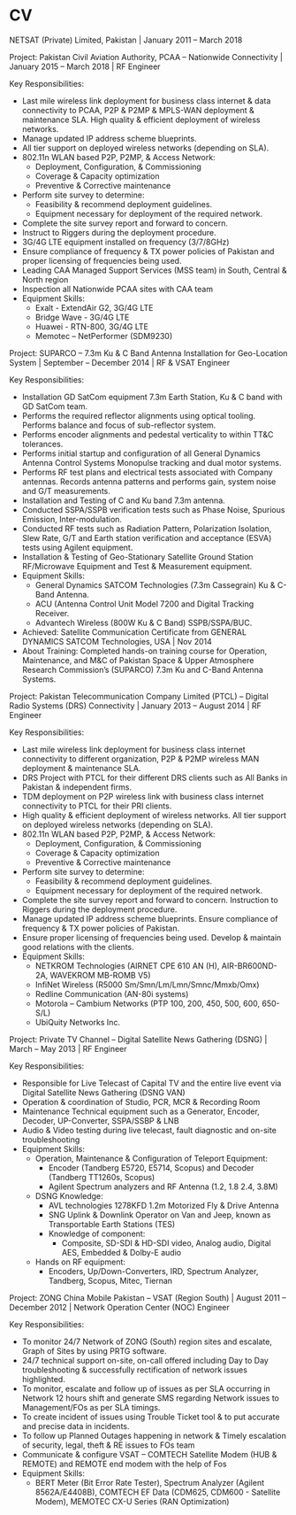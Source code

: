 # CV

NETSAT (Private) Limited, Pakistan | January 2011 – March 2018

Project: Pakistan Civil Aviation Authority, PCAA – Nationwide Connectivity | January 2015 – March 2018 | RF Engineer

Key Responsibilities:
- Last mile wireless link deployment for business class internet & data connectivity to PCAA, P2P & P2MP & MPLS-WAN deployment & maintenance SLA. High quality & efficient deployment of wireless networks.
- Manage updated IP address scheme blueprints.
- All tier support on deployed wireless networks (depending on SLA).
- 802.11n WLAN based P2P, P2MP, & Access Network:
  - Deployment, Configuration, & Commissioning
  - Coverage & Capacity optimization
  - Preventive & Corrective maintenance
- Perform site survey to determine:
  - Feasibility & recommend deployment guidelines.
  - Equipment necessary for deployment of the required network.
- Complete the site survey report and forward to concern.
- Instruct to Riggers during the deployment procedure.
- 3G/4G LTE equipment installed on frequency (3/7/8GHz)
- Ensure compliance of frequency & TX power policies of Pakistan and proper licensing of frequencies being used.
- Leading CAA Managed Support Services (MSS team) in South, Central & North region
- Inspection all Nationwide PCAA sites with CAA team
- Equipment Skills:
  - Exalt - ExtendAir G2, 3G/4G LTE
  - Bridge Wave - 3G/4G LTE
  - Huawei - RTN-800, 3G/4G LTE
  - Memotec – NetPerformer (SDM9230)

Project: SUPARCO – 7.3m Ku & C Band Antenna Installation for Geo-Location System | September – December 2014 | RF & VSAT Engineer

Key Responsibilities:
- Installation GD SatCom equipment 7.3m Earth Station, Ku & C band with GD SatCom team.
- Performs the required reflector alignments using optical tooling. Performs balance and focus of sub-reflector system.
- Performs encoder alignments and pedestal verticality to within TT&C tolerances.
- Performs initial startup and configuration of all General Dynamics Antenna Control Systems Monopulse tracking and dual motor systems.
- Performs RF test plans and electrical tests associated with Company antennas. Records antenna patterns and performs gain, system noise and G/T measurements.
- Installation and Testing of C and Ku band 7.3m antenna.
- Conducted SSPA/SSPB verification tests such as Phase Noise, Spurious Emission, Inter-modulation.
- Conducted RF tests such as Radiation Pattern, Polarization Isolation, Slew Rate, G/T and Earth station verification and acceptance (ESVA) tests using Agilent equipment.
- Installation & Testing of Geo-Stationary Satellite Ground Station RF/Microwave Equipment and Test & Measurement equipment.
- Equipment Skills:
  - General Dynamics SATCOM Technologies (7.3m Cassegrain) Ku & C-Band Antenna.
  - ACU (Antenna Control Unit Model 7200 and Digital Tracking Receiver.
  - Advantech Wireless (800W Ku & C Band) SSPB/SSPA/BUC.
- Achieved: Satellite Communication Certificate from GENERAL DYNAMICS SATCOM Technologies, USA | Nov 2014
- About Training: Completed hands-on training course for Operation, Maintenance, and M&C of Pakistan Space & Upper Atmosphere Research Commission’s (SUPARCO) 7.3m Ku and C-Band Antenna Systems.

Project: Pakistan Telecommunication Company Limited (PTCL) – Digital Radio Systems (DRS) Connectivity | January 2013 – August 2014 | RF Engineer

Key Responsibilities:
- Last mile wireless link deployment for business class internet connectivity to different organization, P2P & P2MP wireless MAN deployment & maintenance SLA.
- DRS Project with PTCL for their different DRS clients such as All Banks in Pakistan & independent firms.
- TDM deployment on P2P wireless link with business class internet connectivity to PTCL for their PRI clients.
- High quality & efficient deployment of wireless networks. All tier support on deployed wireless networks (depending on SLA).
- 802.11n WLAN based P2P, P2MP, & Access Network:
  - Deployment, Configuration, & Commissioning
  - Coverage & Capacity optimization
  - Preventive & Corrective maintenance
- Perform site survey to determine:
  - Feasibility & recommend deployment guidelines.
  - Equipment necessary for deployment of the required network.
- Complete the site survey report and forward to concern. Instruction to Riggers during the deployment procedure.
- Manage updated IP address scheme blueprints. Ensure compliance of frequency & TX power policies of Pakistan.
- Ensure proper licensing of frequencies being used. Develop & maintain good relations with the clients.
- Equipment Skills:
  - NETKROM Technologies (AIRNET CPE 610 AN (H), AIR-BR600ND-2A, WAVEKROM MB-ROMB V5)
  - InfiNet Wireless (R5000 Sm/Smn/Lm/Lmn/Smnc/Mmxb/Omx)
  - Redline Communication (AN-80i systems)
  - Motorola – Cambium Networks (PTP 100, 200, 450, 500, 600, 650-S/L)
  - UbiQuity Networks Inc.

Project: Private TV Channel – Digital Satellite News Gathering (DSNG) | March – May 2013 | RF Engineer

Key Responsibilities:
- Responsible for Live Telecast of Capital TV and the entire live event via Digital Satellite News Gathering (DSNG VAN)
- Operation & coordination of Studio, PCR, MCR & Recording Room
- Maintenance Technical equipment such as a Generator, Encoder, Decoder, UP-Converter, SSPA/SSBP & LNB
- Audio & Video testing during live telecast, fault diagnostic and on-site troubleshooting
- Equipment Skills:
  - Operation, Maintenance & Configuration of Teleport Equipment:
      - Encoder (Tandberg E5720, E5714, Scopus) and Decoder (Tandberg TT1260s, Scopus)
      - Agilent Spectrum analyzers and RF Antenna (1.2, 1.8 2.4, 3.8M)
  - DSNG Knowledge:
      - AVL technologies 1278KFD 1.2m Motorized Fly & Drive Antenna
      - SNG Uplink & Downlink Operator on Van and Jeep, known as Transportable Earth Stations (TES)
      - Knowledge of component:
        - Composite, SD-SDI & HD-SDI video, Analog audio, Digital AES, Embedded & Dolby-E audio
  - Hands on RF equipment:
    - Encoders, Up/Down-Converters, IRD, Spectrum Analyzer, Tandberg, Scopus, Mitec, Tiernan

Project: ZONG China Mobile Pakistan – VSAT (Region South) | August 2011 – December 2012 | Network Operation Center (NOC) Engineer

Key Responsibilities:
- To monitor 24/7 Network of ZONG (South) region sites and escalate, Graph of Sites by using PRTG software.
- 24/7 technical support on-site, on-call offered including Day to Day troubleshooting & successfully rectification of network issues highlighted.
- To monitor, escalate and follow up of issues as per SLA occurring in Network 12 hours shift and generate SMS regarding Network issues to Management/FOs as per SLA timings.
- To create incident of issues using Trouble Ticket tool & to put accurate and precise data in incidents.
- To follow up Planned Outages happening in network & Timely escalation of security, legal, theft & RE issues to FOs team
- Communicate & configure VSAT – COMTECH Satellite Modem (HUB & REMOTE) and REMOTE end modem with the help of Fos
- Equipment Skills:
  - BERT Meter (Bit Error Rate Tester), Spectrum Analyzer (Agilent 8562A/E4408B), COMTECH EF Data (CDM625, CDM600 - Satellite Modem), MEMOTEC CX-U Series (RAN Optimization)
